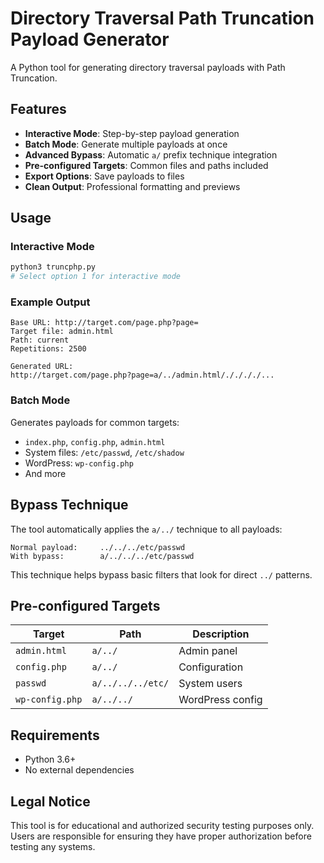 # Directory Traversal Path Truncation Payload Generator

A Python tool for generating directory traversal payloads with Path Truncation.

## Features

- **Interactive Mode**: Step-by-step payload generation
- **Batch Mode**: Generate multiple payloads at once
- **Advanced Bypass**: Automatic `a/` prefix technique integration
- **Pre-configured Targets**: Common files and paths included
- **Export Options**: Save payloads to files
- **Clean Output**: Professional formatting and previews

## Usage

### Interactive Mode
```bash
python3 truncphp.py
# Select option 1 for interactive mode
```

### Example Output
```
Base URL: http://target.com/page.php?page=
Target file: admin.html
Path: current
Repetitions: 2500

Generated URL:
http://target.com/page.php?page=a/../admin.html/././././...
```

### Batch Mode
Generates payloads for common targets:
- `index.php`, `config.php`, `admin.html`
- System files: `/etc/passwd`, `/etc/shadow`
- WordPress: `wp-config.php`
- And more

## Bypass Technique

The tool automatically applies the `a/../` technique to all payloads:

```
Normal payload:     ../../../etc/passwd
With bypass:        a/../../../etc/passwd
```

This technique helps bypass basic filters that look for direct `../` patterns.

## Pre-configured Targets

| Target | Path | Description |
|--------|------|-------------|
| `admin.html` | `a/../` | Admin panel |
| `config.php` | `a/../` | Configuration |
| `passwd` | `a/../../../etc/` | System users |
| `wp-config.php` | `a/../../` | WordPress config |

## Requirements

- Python 3.6+
- No external dependencies

## Legal Notice

This tool is for educational and authorized security testing purposes only. Users are responsible for ensuring they have proper authorization before testing any systems.

